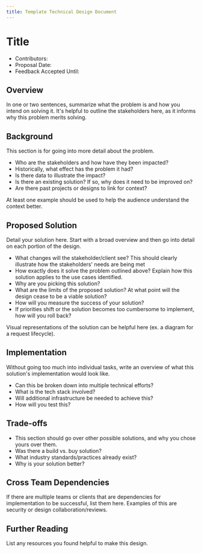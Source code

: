 ```yaml
---
title: Template Technical Design Document
---
```


# Title

- Contributors:
- Proposal Date:
- Feedback Accepted Until:

## Overview

In one or two sentences,
summarize what the problem is and how you intend on solving it.
It's helpful to outline the stakeholders here,
as it informs why this problem merits solving.

## Background

This section is for going into more detail about the problem.

- Who are the stakeholders and how have they been impacted?
- Historically, what effect has the problem it had?
- Is there data to illustrate the impact?
- Is there an existing solution?
  If so, why does it need to be improved on?
- Are there past projects or designs to link for context?

At least one example should be used to help the audience understand the context better.

## Proposed Solution

Detail your solution here.
Start with a broad overview and then go into detail on each portion of the design.

- What changes will the stakeholder/client see?
  This should clearly illustrate how the stakeholders' needs are being met
- How exactly does it solve the problem outlined above?
  Explain how this solution applies to the use cases identified.
- Why are you picking this solution?
- What are the limits of the proposed solution?
  At what point will the design cease to be a viable solution?
- How will you measure the success of your solution?
- If priorities shift or the solution becomes too cumbersome to implement, how will you roll back?

Visual representations of the solution can be helpful here (ex. a diagram for a request lifecycle).

## Implementation

Without going too much into individual tasks,
write an overview of what this solution's implementation would look like.

- Can this be broken down into multiple technical efforts?
- What is the tech stack involved?
- Will additional infrastructure be needed to achieve this?
- How will you test this?

## Trade-offs

- This section should go over other possible solutions,
  and why you chose yours over them.
- Was there a build vs. buy solution?
- What industry standards/practices already exist?
- Why is your solution better?

## Cross Team Dependencies

If there are multiple teams or clients that are dependencies for implementation to be successful,
list them here.
Examples of this are security or design collaboration/reviews.

## Further Reading

List any resources you found helpful to make this design.

